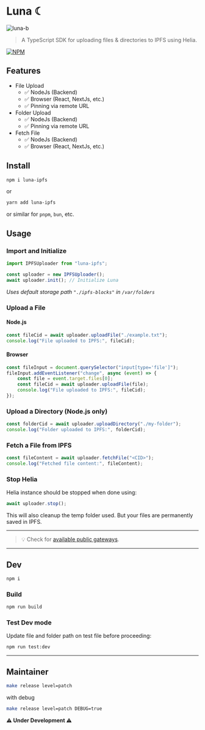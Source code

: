 # Luna ☾

![luna-b](https://github.com/user-attachments/assets/4071642d-c1e3-4393-beec-eae6635f5239)

> A TypeScript SDK for uploading files & directories to IPFS using Helia.

[![NPM](https://img.shields.io/badge/NPM-%23CB3837.svg?style=for-the-badge&logo=npm&logoColor=white)](https://www.npmjs.com/package/luna-ipfs) 

## Features

- File Upload
    - ✅ NodeJs (Backend)
    - ✅ Browser (React, NextJs, etc.)
    - ✅ Pinning via remote URL
- Folder Upload
    - ✅ NodeJs (Backend)
    - ✅ Pinning via remote URL
- Fetch File
    - ✅ NodeJs (Backend)
    - ✅ Browser (React, NextJs, etc.)

## Install

```sh
npm i luna-ipfs
```

or

```sh
yarn add luna-ipfs
```
or similar for `pnpm`, `bun`, etc.

## **Usage**

### Import and Initialize
```ts
import IPFSUploader from "luna-ipfs";

const uploader = new IPFSUploader();
await uploader.init(); // Initialize Luna
```

_Uses default storage path `"./ipfs-blocks"` in `/var/folders`_

### Upload a File
#### **Node.js**
```ts
const fileCid = await uploader.uploadFile("./example.txt");
console.log("File uploaded to IPFS:", fileCid);
```

#### Browser
```ts
const fileInput = document.querySelector("input[type='file']");
fileInput.addEventListener("change", async (event) => {
    const file = event.target.files[0];
    const fileCid = await uploader.uploadFile(file);
    console.log("File uploaded to IPFS:", fileCid);
});
```

### Upload a Directory (Node.js only)
```ts
const folderCid = await uploader.uploadDirectory("./my-folder");
console.log("Folder uploaded to IPFS:", folderCid);
```

### Fetch a File from IPFS
```ts
const fileContent = await uploader.fetchFile("<CID>");
console.log("Fetched file content:", fileContent);
```

### Stop Helia

Helia instance should be stopped when done using:

```ts
await uploader.stop();
```

This will also cleanup the temp folder used. But your files are permanently saved in IPFS.

---

> 💡 Check for [available public gateways](https://ipfs.github.io/public-gateway-checker/).

---

## Dev

```sh
npm i
```

### Build

```sh
npm run build
```

### Test Dev mode

Update file and folder path on test file before proceeding:

```sh
npm run test:dev
```

---

## Maintainer

```sh
make release level=patch
```

with debug

```sh
make release level=patch DEBUG=true
```

**⚠️ Under Development ⚠️**
